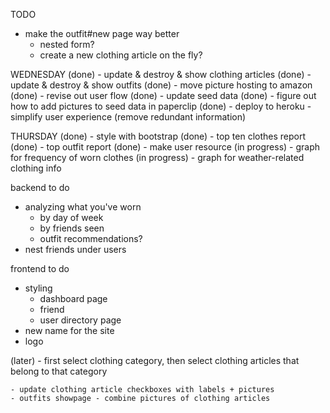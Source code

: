 TODO 

- make the outfit#new page way better
  - nested form?
  - create a new clothing article on the fly?
  
WEDNESDAY
 (done) - update & destroy & show clothing articles
 (done) - update & destroy & show outfits
 (done) - move picture hosting to amazon
 (done) - revise out user flow
 (done) - update seed data 
 (done) - figure out how to add pictures to seed data in paperclip
 (done) - deploy to heroku
        - simplify user experience (remove redundant information)

THURSDAY
  (done) - style with bootstrap
  (done) - top ten clothes report
  (done) - top outfit report
  (done) - make user resource
  (in progress) - graph for frequency of worn clothes
  (in progress) - graph for weather-related clothing info



  backend to do
  - analyzing what you've worn
    - by day of week
    - by friends seen
    - outfit recommendations?
  - nest friends under users
  
  frontend to do
  - styling 
    - dashboard page
    - friend 
    - user directory page
  - new name for the site
  - logo


  (later)
    - first select clothing category, then select clothing articles that belong to that 
  category


    - update clothing article checkboxes with labels + pictures
    - outfits showpage - combine pictures of clothing articles